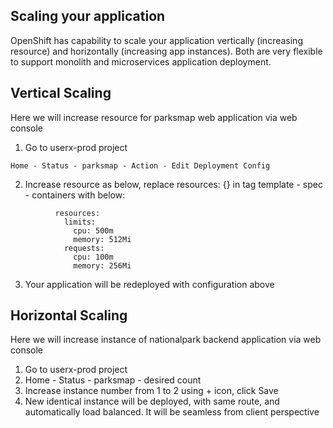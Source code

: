 ## Scaling your application

OpenShift has capability to scale your application vertically (increasing resource) and horizontally (increasing app instances). Both are very flexible to support monolith and microservices application deployment.

## Vertical Scaling

Here we will increase resource for parksmap web application via web console
1. Go to userx-prod project
```
Home - Status - parksmap - Action - Edit Deployment Config
```
2. Increase resource as below, replace resources: {} in tag template - spec - containers with below:
```
          resources:
            limits:
              cpu: 500m
              memory: 512Mi
            requests:
              cpu: 100m
              memory: 256Mi
```
3. Your application will be redeployed with configuration above

## Horizontal Scaling

Here we will increase instance of nationalpark backend application via web console
1. Go to userx-prod project
2. Home - Status - parksmap - desired count
2. Increase instance number from 1 to 2 using + icon, click Save
3. New identical instance will be deployed, with same route, and automatically load balanced. It will be seamless from client perspective
